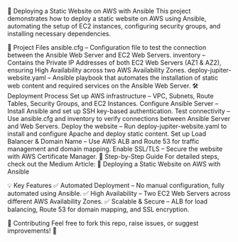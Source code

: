 🚀 Deploying a Static Website on AWS with Ansible
This project demonstrates how to deploy a static website on AWS using Ansible, automating the setup of EC2 instances, configuring security groups, and installing necessary dependencies.

📂 Project Files
ansible.cfg – Configuration file to test the connection between the Ansible Web Server and EC2 Web Servers.
inventory – Contains the Private IP Addresses of both EC2 Web Servers (AZ1 & AZ2), ensuring High Availability across two AWS Availability Zones.
deploy-jupiter-website.yaml – Ansible playbook that automates the installation of static web content and required services on the Ansible Web Server.
🛠️ Deployment Process
Set up AWS infrastructure – VPC, Subnets, Route Tables, Security Groups, and EC2 Instances.
Configure Ansible Server – Install Ansible and set up SSH key-based authentication.
Test connectivity – Use ansible.cfg and inventory to verify connections between Ansible Server and Web Servers.
Deploy the website – Run deploy-jupiter-website.yaml to install and configure Apache and deploy static content.
Set up Load Balancer & Domain Name – Use AWS ALB and Route 53 for traffic management and domain mapping.
Enable SSL/TLS – Secure the website with AWS Certificate Manager.
📖 Step-by-Step Guide
For detailed steps, check out the Medium Article:
📌 Deploying a Static Website on AWS with Ansible

💡 Key Features
✅ Automated Deployment – No manual configuration, fully automated using Ansible.
✅ High Availability – Two EC2 Web Servers across different AWS Availability Zones.
✅ Scalable & Secure – ALB for load balancing, Route 53 for domain mapping, and SSL encryption.

🤝 Contributing
Feel free to fork this repo, raise issues, or suggest improvements! 🚀
